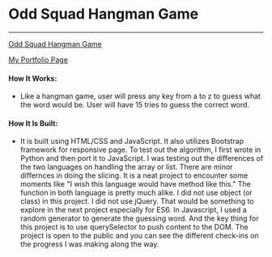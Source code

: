 # Odd Squad Hangman Game
-----------------------------------------

[Odd Squad Hangman Game](
https://raywon123.github.io/Word-Guess-Game/)

[My Portfolio Page](
https://raywon123.github.io/)

#### How It Works:
* Like a hangman game, user will press any key from a to z to guess what the word would be. User will have 15 tries to guess the correct word.


#### How It Is Built: 
* It is built using HTML/CSS and JavaScript. It also utilizes Bootstrap framework for responsive page. To test out the algorithm, I first wrote in Python and then port it to JavaScript. I was testing out the differences of the two languages on handling the array or list. There are minor differnces in doing the slicing. It is a neat project to encounter some moments like "I wish this language would have method like this."  The function in both language is pretty much alike. I did not use object (or class) in this project. I did not use jQuery. That would be something to explore in the next project especially for ES6. In Javascript, I used a random generator to generate the guessing word. And the key thing for this project is to use querySelector to push content to the DOM. The project is open to the public and you can see the different check-ins on the progress I was making along the way. 
